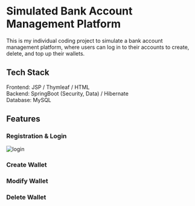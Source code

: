 # Simulated Bank Account Management Platform
This is my individual coding project to simulate a bank account management platform, where users can log in to their accounts to create, delete, and top up their wallets.

## Tech Stack
Frontend: JSP / Thymleaf / HTML</br>
Backend: SpringBoot (Security, Data) / Hibernate</br>
Database: MySQL</br>

## Features 

### Registration & Login
![login](https://github.com/tonyfok1999/Java-SpringBoot-Project/assets/99062097/e1385d2c-6088-461a-b3f3-f3b44c0cf17e)

### Create Wallet


### Modify Wallet

### Delete Wallet


